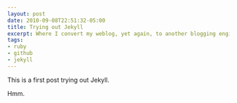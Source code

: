 ```yaml
---
layout: post
date: 2010-09-08T22:51:32-05:00
title: Trying out Jekyll
excerpt: Where I convert my weblog, yet again, to another blogging engine. This time, I'm using the static generator called jekyll.
tags:
- ruby
- github
- jekyll
---
```

This is a first post trying out Jekyll.

Hmm.
